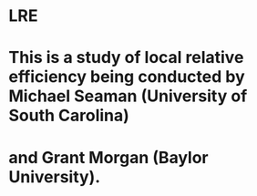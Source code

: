 # LRE

# This is a study of local relative efficiency being conducted by Michael Seaman (University of South Carolina)
# and Grant Morgan (Baylor University).
